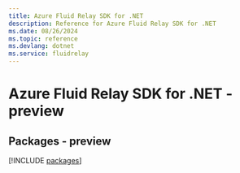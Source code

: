 ```yaml
---
title: Azure Fluid Relay SDK for .NET
description: Reference for Azure Fluid Relay SDK for .NET
ms.date: 08/26/2024
ms.topic: reference
ms.devlang: dotnet
ms.service: fluidrelay
---
```

# Azure Fluid Relay SDK for .NET - preview
## Packages - preview
[!INCLUDE [packages](fluid-relay-index.md)]